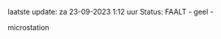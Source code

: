 laatste update: 
za 23-09-2023  1:12   uur 
Status: FAALT - geel - 
<div class="service Y">microstation</div>